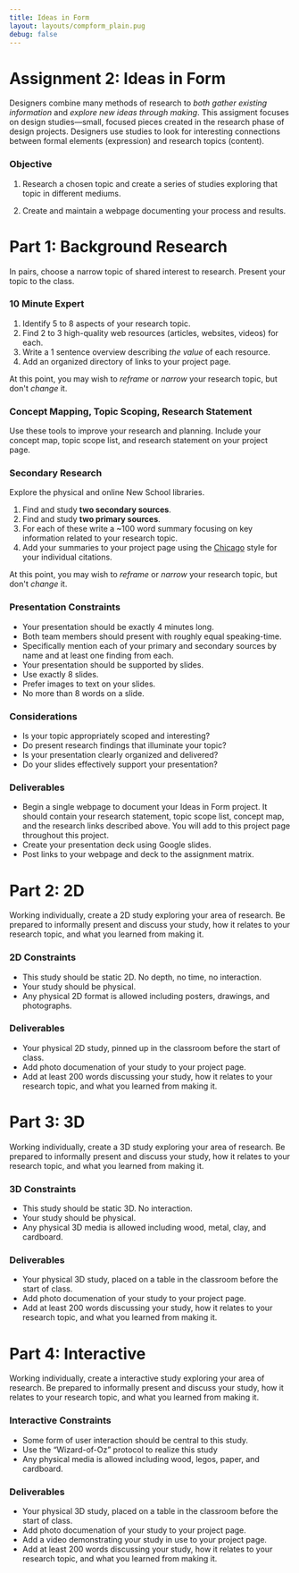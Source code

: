 ```yaml
---
title: Ideas in Form
layout: layouts/compform_plain.pug
debug: false
---
```


# Assignment 2: Ideas in Form

Designers combine many methods of research to *both gather existing information* and *explore new ideas through making*. This assigment focuses on design studies—small, focused pieces created in the research phase of design projects. Designers use studies to look for interesting connections between formal elements (expression) and research topics (content).

### Objective

1. Research a chosen topic and create a series of studies exploring that topic in different mediums.

2. Create and maintain a webpage documenting your process and results.

# Part 1: Background Research

In pairs, choose a narrow topic of shared interest to research. Present your topic to the class.

### 10 Minute Expert
1. Identify 5 to 8 aspects of your research topic.
2. Find 2 to 3 high-quality web resources (articles, websites, videos) for each.
2. Write a 1 sentence overview describing *the value* of each resource.
3. Add an organized directory of links to your project page.

At this point, you may wish to *reframe* or *narrow* your research topic, but don't *change* it.

### Concept Mapping, Topic Scoping, Research Statement

Use these tools to improve your research and planning. Include your concept map, topic scope list, and research statement on your project page.

### Secondary Research
Explore the physical and online New School libraries.
1. Find and study **two secondary sources**.
2. Find and study **two primary sources**.
3. For each of these write a ~100 word summary focusing on key information related to your research topic.
4. Add your summaries to your project page using the [Chicago](https://writing.wisc.edu/Handbook/DocChicago.html) style for your individual citations.

At this point, you may wish to *reframe* or *narrow* your research topic, but don't *change* it.

### Presentation Constraints
- Your presentation should be exactly 4 minutes long.
- Both team members should present with roughly equal speaking-time.
- Specifically mention each of your primary and secondary sources by name and at least one finding from each.
- Your presentation should be supported by slides.
- Use exactly 8 slides.
- Prefer images to text on your slides.
- No more than 8 words on a slide.

### Considerations
- Is your topic appropriately scoped and interesting?
- Do present research findings that illuminate your topic?
- Is your presentation clearly organized and delivered?
- Do your slides effectively support your presentation?


### Deliverables
- Begin a single webpage to document your Ideas in Form project. It should contain your research statement, topic scope list, concept map, and the research links described above. You will add to this project page throughout this project.
- Create your presentation deck using Google slides.
- Post links to your webpage and deck to the assignment matrix.



# Part 2: 2D

Working individually, create a 2D study exploring your area of research. Be prepared to informally present and discuss your study, how it relates to your research topic, and what you learned from making it.

### 2D Constraints
- This study should be static 2D. No depth, no time, no interaction.
- Your study should be physical.
- Any physical 2D format is allowed including posters, drawings, and photographs.


### Deliverables
- Your physical 2D study, pinned up in the classroom before the start of class.
- Add photo documenation of your study to your project page.
- Add at least 200 words discussing your study, how it relates to your research topic, and what you learned from making it.


# Part 3: 3D
Working individually, create a 3D study exploring your area of research.  Be prepared to informally present and discuss your study, how it relates to your research topic, and what you learned from making it.

### 3D Constraints
- This study should be static 3D. No interaction.
- Your study should be physical.
- Any physical 3D media is allowed including wood, metal, clay, and cardboard.

### Deliverables
- Your physical 3D study, placed on a table in the classroom before the start of class.
- Add photo documenation of your study to your project page.
- Add at least 200 words discussing your study, how it relates to your research topic, and what you learned from making it.

# Part 4: Interactive
Working individually, create a interactive study exploring your area of research.  Be prepared to informally present and discuss your study, how it relates to your research topic, and what you learned from making it.

### Interactive Constraints
- Some form of user interaction should be central to this study.
- Use the “Wizard-of-Oz” protocol to realize this study
- Any physical media is allowed including wood, legos, paper, and cardboard.

### Deliverables
- Your physical 3D study, placed on a table in the classroom before the start of class. 
- Add photo documenation of your study to your project page.
- Add a video demonstrating your study in use to your project page.
- Add at least 200 words discussing your study, how it relates to your research topic, and what you learned from making it.





